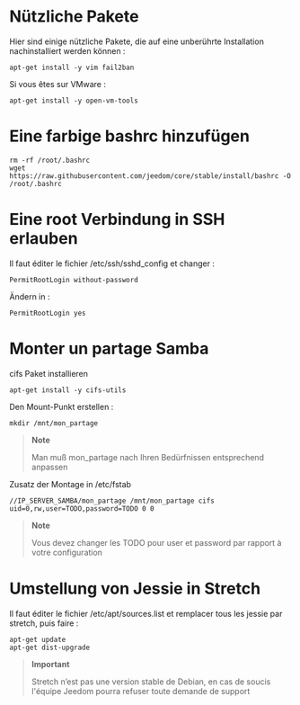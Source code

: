 Nützliche Pakete
================

Hier sind einige nützliche Pakete, die auf eine unberührte Installation nachinstalliert werden können :

    apt-get install -y vim fail2ban

Si vous êtes sur VMware :

    apt-get install -y open-vm-tools

Eine farbige bashrc hinzufügen
==============================

    rm -rf /root/.bashrc
    wget https://raw.githubusercontent.com/jeedom/core/stable/install/bashrc -O /root/.bashrc

Eine root Verbindung in SSH erlauben
====================================

Il faut éditer le fichier /etc/ssh/sshd\_config et changer :

    PermitRootLogin without-password

Ändern in :

    PermitRootLogin yes

Monter un partage Samba
=======================

cifs Paket installieren

    apt-get install -y cifs-utils

Den Mount-Punkt erstellen :

    mkdir /mnt/mon_partage

> **Note**
>
> Man muß mon\_partage nach Ihren Bedürfnissen entsprechend anpassen

Zusatz der Montage in /etc/fstab

    //IP_SERVER_SAMBA/mon_partage /mnt/mon_partage cifs uid=0,rw,user=TODO,password=TODO 0 0

> **Note**
>
> Vous devez changer les TODO pour user et password par rapport à votre configuration

Umstellung von Jessie in Stretch
================================

Il faut éditer le fichier /etc/apt/sources.list et remplacer tous les jessie par stretch, puis faire :

    apt-get update
    apt-get dist-upgrade

> **Important**
>
> Stretch n’est pas une version stable de Debian, en cas de soucis l'équipe Jeedom pourra refuser toute demande de support


